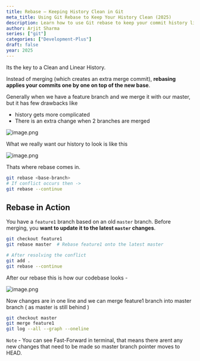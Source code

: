 ```yaml
---
title: Rebase – Keeping History Clean in Git
meta_title: Using Git Rebase to Keep Your History Clean (2025)
description: Learn how to use Git rebase to keep your commit history linear and clean, making collaboration easier in 2025. Essential for team-based development.
author: Arjit Sharma
series: ["git"]
categories: ["Development-Plus"]
draft: false
year: 2025
---
```


Its the key to a Clean and Linear History.

Instead of merging (which creates an extra merge commit), **rebasing applies your commits one by one on top of the new base**. 

Generally when we have a feature branch and we merge it with our master, but it has few drawbacks like 

- history gets more complicated
- There is an extra change when 2 branches are merged

![image.png](https://res.cloudinary.com/dwa6rcttw/image/upload/v1741781865/image_4_it86mf.png)

What we really want our history to look is like this 

![image.png](https://res.cloudinary.com/dwa6rcttw/image/upload/v1741781866/image_5_dgoquk.png)

Thats where rebase comes in. 

```bash
git rebase <base-branch>
# If conflict occurs then ->
git rebase --continue
```

## Rebase in Action

You have a `feature1` branch based on an old `master` branch. Before merging, you **want to update it to the latest `master` changes**.

```bash
git checkout feature1
git rebase master  # Rebase feature1 onto the latest master

# After resolving the conflict
git add .
git rebase --continue
```

After our rebase this is how our codebase looks - 

![image.png](https://res.cloudinary.com/dwa6rcttw/image/upload/v1741781866/image_6_o34pmp.png)

Now changes are in one line and we can merge feature1 branch into master branch ( as master is still behind ) 

```bash
git checkout master
git merge feature1
git log --all --graph --oneline
```

`Note` - You can see Fast-Forward in terminal, that means there arent any new changes that need to be made so master branch pointer moves to HEAD.
